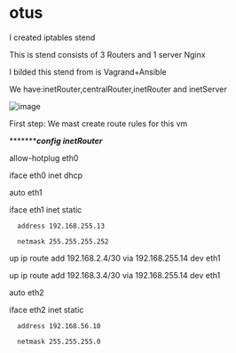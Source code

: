 # otus
I created iptables stend

This is stend consists of 3 Routers and 1 server Nginx

I bilded this stend from is Vagrand+Ansible

We have:inetRouter,centralRouter,inetRouter and inetServer

![image](https://github.com/tulamelkii/otus/assets/130311206/82bc1d27-2460-444f-b171-abab798267ed)

First step: We mast create route rules for this vm

********************************************config inetRouter*************************************

allow-hotplug eth0

iface eth0 inet dhcp

auto eth1

iface eth1 inet static

      address 192.168.255.13
      
      netmask 255.255.255.252
      
up ip route add 192.168.2.4/30 via 192.168.255.14 dev eth1

up ip route add 192.168.3.4/30 via 192.168.255.14 dev eth1 

auto eth2

iface eth2 inet static

      address 192.168.56.10
      
      netmask 255.255.255.0

